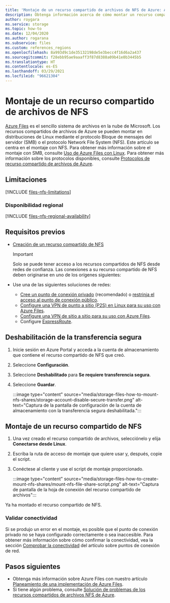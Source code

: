 ```yaml
---
title: 'Montaje de un recurso compartido de archivos de NFS de Azure: Azure Files'
description: Obtenga información acerca de cómo montar un recurso compartido de Network File System.
author: roygara
ms.service: storage
ms.topic: how-to
ms.date: 12/04/2020
ms.author: rogarana
ms.subservice: files
ms.custom: references_regions
ms.openlocfilehash: 8a993d9c1de35132198de5e3becc4f16d6a2a437
ms.sourcegitcommit: f28ebb95ae9aaaff3f87d8388a09b41e0b3445b5
ms.translationtype: HT
ms.contentlocale: es-ES
ms.lasthandoff: 03/29/2021
ms.locfileid: "96621304"
---
```

# <a name="how-to-mount-an-nfs-file-share"></a>Montaje de un recurso compartido de archivos de NFS

[Azure Files](storage-files-introduction.md) es el sencillo sistema de archivos en la nube de Microsoft. Los recursos compartidos de archivos de Azure se pueden montar en distribuciones de Linux mediante el protocolo Bloque de mensajes del servidor (SMB) o el protocolo Network File System (NFS). Este artículo se centra en el montaje con NFS. Para obtener más información sobre el montaje con SMB, consulte [Uso de Azure Files con Linux](storage-how-to-use-files-linux.md). Para obtener más información sobre los protocolos disponibles, consulte [Protocolos de recurso compartido de archivos de Azure](storage-files-compare-protocols.md).

## <a name="limitations"></a>Limitaciones

[!INCLUDE [files-nfs-limitations](../../../includes/files-nfs-limitations.md)]

### <a name="regional-availability"></a>Disponibilidad regional

[!INCLUDE [files-nfs-regional-availability](../../../includes/files-nfs-regional-availability.md)]

## <a name="prerequisites"></a>Requisitos previos

- [Creación de un recurso compartido de NFS](storage-files-how-to-create-nfs-shares.md)

    > [!IMPORTANT]
    > Solo se puede tener acceso a los recursos compartidos de NFS desde redes de confianza. Las conexiones a su recurso compartido de NFS deben originarse en uno de los orígenes siguientes:

- Use una de las siguientes soluciones de redes:
    - [Cree un punto de conexión privado](storage-files-networking-endpoints.md#create-a-private-endpoint) (recomendado) o [restrinja el acceso al punto de conexión público](storage-files-networking-endpoints.md#restrict-public-endpoint-access).
    - [Configure una VPN de punto a sitio (P2S) en Linux para su uso con Azure Files](storage-files-configure-p2s-vpn-linux.md).
    - [Configure una VPN de sitio a sitio para su uso con Azure Files](storage-files-configure-s2s-vpn.md).
    - Configure [ExpressRoute](../../expressroute/expressroute-introduction.md).

## <a name="disable-secure-transfer"></a>Deshabilitación de la transferencia segura

1. Inicie sesión en Azure Portal y acceda a la cuenta de almacenamiento que contiene el recurso compartido de NFS que creó.
1. Seleccione **Configuración**.
1. Seleccione **Deshabilitado** para **Se requiere transferencia segura**.
1. Seleccione **Guardar**.

    :::image type="content" source="media/storage-files-how-to-mount-nfs-shares/storage-account-disable-secure-transfer.png" alt-text="Captura de la pantalla de configuración de la cuenta de almacenamiento con la transferencia segura deshabilitada.":::

## <a name="mount-an-nfs-share"></a>Montaje de un recurso compartido de NFS

1. Una vez creado el recurso compartido de archivos, selecciónelo y elija **Conectarse desde Linux**.
1. Escriba la ruta de acceso de montaje que quiere usar y, después, copie el script.
1. Conéctese al cliente y use el script de montaje proporcionado.

    :::image type="content" source="media/storage-files-how-to-create-mount-nfs-shares/mount-nfs-file-share-script.png" alt-text="Captura de pantalla de la hoja de conexión del recurso compartido de archivos":::

Ya ha montado el recurso compartido de NFS.

### <a name="validate-connectivity"></a>Validar conectividad

Si se produjo un error en el montaje, es posible que el punto de conexión privado no se haya configurado correctamente o sea inaccesible. Para obtener más información sobre cómo confirmar la conectividad, vea la sección [Comprobar la conectividad](storage-files-networking-endpoints.md#verify-connectivity) del artículo sobre puntos de conexión de red.

## <a name="next-steps"></a>Pasos siguientes

- Obtenga más información sobre Azure Files con nuestro artículo [Planeamiento de una implementación de Azure Files](storage-files-planning.md).
- Si tiene algún problema, consulte [Solución de problemas de los recursos compartidos de archivos NFS de Azure](storage-troubleshooting-files-nfs.md).